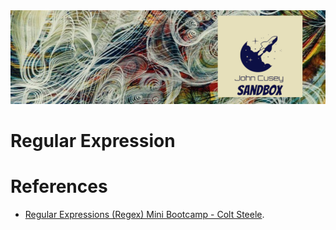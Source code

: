 <img src="https://github.com/johncuseysan/GettingStarted/blob/main/SanBanner.png" alt="John Cusey Sandbox Logo" height="150" width="1000">

# Regular Expression


# References   
* [Regular Expressions (Regex) Mini Bootcamp - Colt Steele](https://www.youtube.com/watch?v=EiRGUNrz9MY&t=1660s).   
